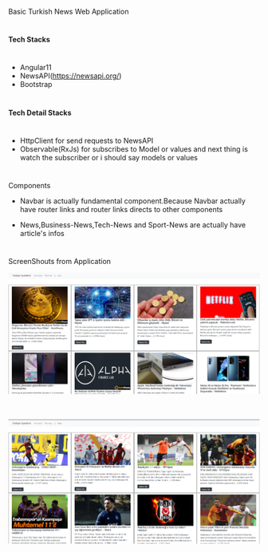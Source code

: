  Basic Turkish News Web Application
#

####  Tech Stacks
# 
* Angular11
* NewsAPI(https://newsapi.org/)
* Bootstrap

#
#### Tech Detail Stacks
#
* HttpClient for send requests to NewsAPI
* Observable(RxJs) for subscribes to Model or values and next thing is watch the subscriber or i should say models or values
#
Components
* Navbar is actually fundamental component.Because Navbar actually have router links and router links directs to other components

* News,Business-News,Tech-News and Sport-News are actually have article's infos
#

ScreenShouts from Application

<img src="https://raw.githubusercontent.com/KadirHaktan/TurkishNewsApplication/master/src/assets/uygulama%20g%C3%B6r%C3%BCnt%C3%BC1.PNG">

<br></br>
<img src="https://raw.githubusercontent.com/KadirHaktan/TurkishNewsApplication/master/src/assets/goruntu2.PNG">

#
